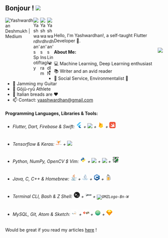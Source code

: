 ## Bonjour ! <img src="https://media.giphy.com/media/hvRJCLFzcasrR4ia7z/giphy.gif" width="25px">

<a href="https://yaashwardhan.medium.com">
  <img align="left" alt="Yashwardhan Deshmukh | Medium" width="90px" src="https://encrypted-tbn0.gstatic.com/images?q=tbn:ANd9GcSZt4_CuruH5U07IyMBTZwSNAKmevI7efHdVw&usqp=CAU" />
</a>
<a href="https://open.spotify.com/playlist/37i9dQZF1DWV7EzJMK2FUI?si=y57ey0EVS6WPqnPq8i5Erw">
  <img align="left" alt="Yashwardhan's Spotify" width="22px" src="https://raw.githubusercontent.com/peterthehan/peterthehan/master/assets/spotify.svg" />
</a>
<a href="https://www.instagram.com/yaashwardhan/">
  <img align="left" alt="Yashwardhan's Instagram" width="22px" src="https://i.ibb.co/Qrsms55/600px-Instagram-logo-2016-svg.png" alt="600px-Instagram-logo-2016-svg" />
</a>
<a href="https://www.linkedin.com/in/yaashwardhan/">
  <img align="left" alt="Yashwardhan's LinkedIN" width="22px" src="https://raw.githubusercontent.com/peterthehan/peterthehan/master/assets/linkedin.svg" />
</a>
<br />
<br />


Hello, I'm Yashwardhan!, a self-taught Flutter Developer 📱.

 <img align="right" src="https://github-readme-stats.vercel.app/api?username=yaashwardhan&show_icons=true&theme=gotham" />



#### **About Me:**

- 💻 Machine Learning, Deep Learning enthusiast
- 📚 Writer and an avid reader
- 🌻 Social Service, Environmentalist 🌱
- 🎸 Jamming my Guitar
- 🥋 Gōjū-ryū Athlete
- 🥖 Italian breads are ❤️
- 📫 Contact: [yaashwardhan@gmail.com](yaashwardhan@gmail.com)

#### **Programming Languages, Libraries & Tools:**  


- ###### Flutter, Dart, Firebase & Swift: <code><img height="20" src="https://raw.githubusercontent.com/github/explore/80688e429a7d4ef2fca1e82350fe8e3517d3494d/topics/flutter/flutter.png"></code> + <code><img height="20" src="https://www.pngfind.com/pngs/m/144-1441576_dart-logo-png-transparent-dart-lang-png-download.png"></code> + <code><img height="20" src="https://raw.githubusercontent.com/github/explore/80688e429a7d4ef2fca1e82350fe8e3517d3494d/topics/firebase/firebase.png"></code> + <code><img height="20" src="https://raw.githubusercontent.com/github/explore/80688e429a7d4ef2fca1e82350fe8e3517d3494d/topics/swift/swift.png"></code>
- ###### Tensorflow & Keras: <code><img height="20" src="https://raw.githubusercontent.com/github/explore/80688e429a7d4ef2fca1e82350fe8e3517d3494d/topics/tensorflow/tensorflow.png"></code> + <code><img height="19" src="https://img.stackshare.io/service/5601/keras.png"></code>
- ###### Python, NumPy, OpenCV $ Vim: <code><img height="20" src="https://raw.githubusercontent.com/github/explore/80688e429a7d4ef2fca1e82350fe8e3517d3494d/topics/python/python.png"></code> + <code><img height="20" src="https://static.javatpoint.com/tutorial/numpy/images/numpy-tutorial.png"></code> + <code><img height="20" src="https://upload.wikimedia.org/wikipedia/commons/thumb/3/32/OpenCV_Logo_with_text_svg_version.svg/1200px-OpenCV_Logo_with_text_svg_version.svg.png"></code> + <code><img height="20" src="https://raw.githubusercontent.com/github/explore/80688e429a7d4ef2fca1e82350fe8e3517d3494d/topics/vim/vim.png"></code>
- ###### Java, C, C++ & Homebrew: <code><img height="20" src="https://raw.githubusercontent.com/github/explore/80688e429a7d4ef2fca1e82350fe8e3517d3494d/topics/java/java.png"></code> + <code><img height="20" src="https://raw.githubusercontent.com/github/explore/80688e429a7d4ef2fca1e82350fe8e3517d3494d/topics/c/c.png"></code> + <code><img height="20" src="https://raw.githubusercontent.com/github/explore/80688e429a7d4ef2fca1e82350fe8e3517d3494d/topics/cpp/cpp.png"></code> + <code><img height="20" src="https://raw.githubusercontent.com/github/explore/80688e429a7d4ef2fca1e82350fe8e3517d3494d/topics/homebrew/homebrew.png"></code>
- ###### Terminal CLI, Bash & Z Shell: <code><img height="20" src="https://raw.githubusercontent.com/github/explore/80688e429a7d4ef2fca1e82350fe8e3517d3494d/topics/terminal/terminal.png"></code> + <code><img height="20" src="https://raw.githubusercontent.com/github/explore/80688e429a7d4ef2fca1e82350fe8e3517d3494d/topics/bash/bash.png"></code> + <code><img height="20" src="https://i.ibb.co/0QD8BDZ/OMZLogo-Bn-W.png" alt="OMZLogo-Bn-W"></code>
- ###### MySQL, Git, Atom & Sketch: <code><img height="20" src="https://raw.githubusercontent.com/github/explore/80688e429a7d4ef2fca1e82350fe8e3517d3494d/topics/mysql/mysql.png"></code> + <code><img height="20" src="https://raw.githubusercontent.com/github/explore/80688e429a7d4ef2fca1e82350fe8e3517d3494d/topics/git/git.png"></code> + <code><img height="20" src="https://raw.githubusercontent.com/github/explore/80688e429a7d4ef2fca1e82350fe8e3517d3494d/topics/atom/atom.png"></code> + <code><img height="20" src="https://raw.githubusercontent.com/github/explore/80688e429a7d4ef2fca1e82350fe8e3517d3494d/topics/sketch/sketch.png"></code>


Would be great if you read my articles [here](https://yaashwardhan.medium.com/) !
